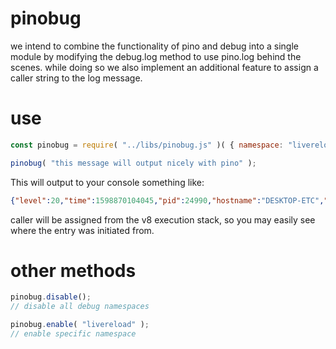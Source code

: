 # pinobug

we intend to combine the functionality of pino and debug into a single module by modifying the debug.log method to use pino.log behind the scenes. while doing so we also implement an additional feature to assign a caller string to the log message.

# use

```javascript
const pinobug = require( "../libs/pinobug.js" )( { namespace: "livereload" } );

pinobug( "this message will output nicely with pino" );
```

This will output to your console something like:

```json
{"level":20,"time":1598870104045,"pid":24990,"hostname":"DESKTOP-ETC","msg":"this message will output nicely with pino","ns":"livereload","caller":"routes/live.js"}
```

caller will be assigned from the v8 execution stack, so you may easily see where the entry was initiated from.

# other methods

```javascript
pinobug.disable();
// disable all debug namespaces

pinobug.enable( "livereload" );
// enable specific namespace
```
